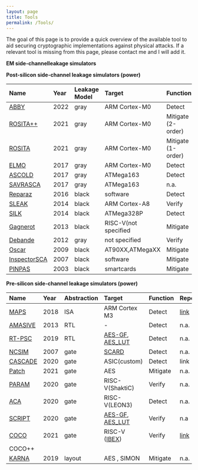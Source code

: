 ```yaml
---
layout: page
title: Tools
permalink: /Tools/
---
```



The goal of this page is to provide a quick overview of the available tool to aid securing cryptographic implementations against physical attacks. If a relevant tool is missing from this page, please contact me and I will add it. 


**EM side-channelleakage simulators**

**Post-silicon side-channel leakage simulators (power)**

|**Name**      | **Year**|**Leakage Model**|**Target**|**Function** |**Repo**|
|:--------------|:-------|:------|:--------------|:--------------|:--------------|
|[ABBY](https://eprint.iacr.org/2021/1569)    | 2022    | gray        | ARM Cortex-M0|  Detect     |   [link](https://github.com/cryptolu/maps)|
|[ROSITA++](https://eprint.iacr.org/2021/1181)| 2021    | gray        | ARM Cortex-M0|  Mitigate (2-order)|   [link](https://github.com/cryptolu/maps)|
|[ROSITA](https://eprint.iacr.org/2019/1445)  | 2021    | gray        | ARM Cortex-M0|  Mitigate (1-order)|      n.a. |
|[ELMO](https://jin.ece.ufl.edu/papers/VTS19.pdf)    | 2017    | gray        | ARM Cortex-M0|  Detect     |  n.a.     |
|[ASCOLD](https://citeseerx.ist.psu.edu/viewdoc/download?doi=10.1.1.113.638&rep=rep1&type=pdf)  | 2017    | gray        | ATMega163    | Detect     |         |
|[SAVRASCA](https://arxiv.org/abs/1911.08813)| 2017    | gray        | ATMega163    |   n.a.      ||
|[Reparaz](https://eprint.iacr.org/2020/1192) | 2016    | black       | software     | Detect|    n.a.     |
|[SLEAK](https://dl.acm.org/doi/10.1145/3383445)|2014   | black | ARM Cortex-A8 | Verify | n.a.                                              |
|[SILK](https://www.esat.kuleuven.be/cosic/publications/article-3204.pdf)|2014   | black  |ATMega328P|Detect|[link](https://github.com/nikita-veshchikov/silk)|
|[Gagnerot](https://link.springer.com/article/10.1007/s11227-021-03927-w)    | 2013 |     black  | RISC-V(not specified|  Mitigate   |     n.a.  |
|[Debande](https://pure.tugraz.at/ws/portalfiles/portal/30823144/main.pdf) | 2012    | gray        |not specified| Verify |[link](https://github.com/IAIK/coco-ibex)      |
|[Oscar](https://ieeexplore.ieee.org/document/8942173)   | 2009    | black       |AT90XX,ATMegaXX | Mitigate| n.a.|
|[InspectorSCA](https://ieeexplore.ieee.org/document/8942173)|2007 | black       |software | Mitigate| n.a.|
|[PINPAS](https://ieeexplore.ieee.org/document/8942173)     |2003  | black       |smartcards  | Mitigate| n.a.|

**Pre-silicon side-channel leakage simulators (power)**

|**Name**        | **Year**|**Abstraction**|**Target**    |**Function** |**Repo**|
|:--------------|:---------|:-----------|:--------------|:--------------|:--------------|
|[MAPS](https://link.springer.com/chapter/10.1007/978-3-319-89641-0_5)      | 2018    | ISA          | ARM Cortex M3              |  Detect     |   [link](https://github.com/cryptolu/maps)|
|[AMASIVE](https://link.springer.com/chapter/10.1007/978-3-642-42001-6_12)   | 2013    | RTL          |      -                     |  Detect     |      n.a.   |
|[RT-PSC](https://jin.ece.ufl.edu/papers/VTS19.pdf)    | 2019    | RTL          |[AES-GF](http://www.aoki.ecei.tohoku.ac.jp/crypto/web/cores.html),  [AES_LUT](http://satoh.cs.uec.ac.jp/SAKURA/hardware/SAKURA-G.html)|Detect|n.a.|
|[NCSIM](https://citeseerx.ist.psu.edu/viewdoc/download?doi=10.1.1.113.638&rep=rep1&type=pdf)|2007|gate|[SCARD](https://cordis.europa.eu/project/id/507270)|Detect|n.a.|
|[CASCADE](https://www.esat.kuleuven.be/cosic/publications/article-3204.pdf)| 2020   |  gate |ASIC(custom)|Detect|link|
| [Patch](https://link.springer.com/article/10.1007/s11227-021-03927-w) | 2021 | gate     | AES                                                          | Mitigate |n.a.|
|[PARAM](https://arxiv.org/abs/1911.08813)     | 2020    | gate         |RISC-V(ShaktiC)             | Verify     |   n.a.      |
|[ACA](https://eprint.iacr.org/2020/1192)       | 2020    | gate         |RISC-V(LEON3)               | Detect|    n.a.     |
|[SCRIPT](https://dl.acm.org/doi/10.1145/3383445)    | 2020    | gate         |[AES-GF](http://www.aoki.ecei.tohoku.ac.jp/crypto/web/cores.html), [AES_LUT](http://satoh.cs.uec.ac.jp/SAKURA/hardware/SAKURA-G.html)| Verify       | n.a                                       |
| [COCO](https://pure.tugraz.at/ws/portalfiles/portal/30823144/main.pdf) |2021|gate|RISC-V ([IBEX](https://github.com/lowRISC/ibex))|Verify|[link](https://github.com/IAIK/coco-ibex)|
|COCO++|     |                 ||||
|[KARNA](https://ieeexplore.ieee.org/document/8942173)   | 2019 | layout   |AES , SIMON                | Mitigate |    n.a. |

